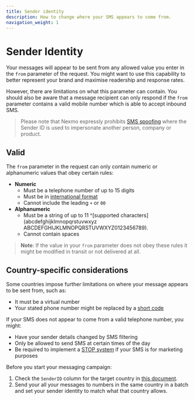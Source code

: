 ```yaml
---
title: Sender identity
description: How to change where your SMS appears to come from.
navigation_weight: 1
---
```


# Sender Identity

Your messages will appear to be sent from any allowed value you enter in the `from` parameter of the request. You might want to use this capability to better represent your brand and maximise readership and response rates.

However, there are limitations on what this parameter can contain. You should also be aware that a message recipient can only respond if the `from` parameter contains a valid mobile number which is able to accept inbound SMS.

> Please note that Nexmo expressly prohibits [SMS spoofing](https://en.wikipedia.org/wiki/SMS_spoofing) where the Sender ID is used to impersonate another person, company or product.

## Valid 

The `from` parameter in the request can only contain numeric or alphanumeric values that obey certain rules: 

* **Numeric**
    * Must be a telephone number of up to 15 digits
    * Must be in [international format](/concepts/guides/glossary#number-format)
    * Cannot include the leading `+` or `00`
* **Alphanumeric**
    * Must be a string of up to 11 ^[supported characters](abcdefghijklmnopqrstuvwxyz ABCDEFGHIJKLMNOPQRSTUVWXYZ0123456789).
    * Cannot contain spaces

> **Note**: If the value in your `from` parameter does not obey these rules it might be modified in transit or not delivered at all.

## Country-specific considerations

Some countries impose further limitations on where your message appears to be sent from, such as:

* It must be a virtual number
* Your stated phone number might be replaced by a [short code](https://en.wikipedia.org/wiki/Short_code)

If your SMS does not appear to come from a valid telephone number, you might:

* Have your sender details changed by SMS filtering
* Only be allowed to send SMS at certain times of the day
* Be required to implement a [STOP system](https://developer.nexmo.com/api/sms/us-short-codes/alerts/subscription) if your SMS is for marketing purposes 

Before you start your messaging campaign:

1. Check the `SenderID` column for the target country in [this document](https://help.nexmo.com/hc/en-us/articles/115011781468).
2. Send your all your messages to numbers in the same country in a batch and set your sender identity to match what that country allows.



